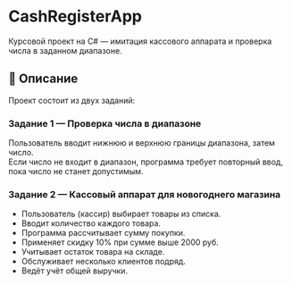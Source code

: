 # CashRegisterApp

Курсовой проект на C# — имитация кассового аппарата и проверка числа в заданном диапазоне.

## 📌 Описание

Проект состоит из двух заданий:

### Задание 1 — Проверка числа в диапазоне
Пользователь вводит нижнюю и верхнюю границы диапазона, затем число.  
Если число не входит в диапазон, программа требует повторный ввод, пока число не станет допустимым.

### Задание 2 — Кассовый аппарат для новогоднего магазина
- Пользователь (кассир) выбирает товары из списка.
- Вводит количество каждого товара.
- Программа рассчитывает сумму покупки.
- Применяет скидку 10% при сумме выше 2000 руб.
- Учитывает остаток товара на складе.
- Обслуживает несколько клиентов подряд.
- Ведёт учёт общей выручки.
